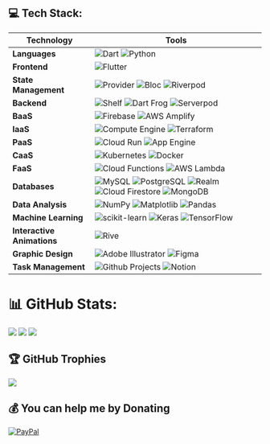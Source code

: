 ## 💻 Tech Stack:

| Technology  	             | Tools   	
|----------------------------|----------------	
|**Languages**               |  ![Dart](https://img.shields.io/badge/dart-%230175C2.svg?&style=for-the-badge&logo=dart) ![Python](https://img.shields.io/badge/python-3670A0?&style=for-the-badge&logo=python&logoColor=ffdd54)  
|**Frontend** 	             |  ![Flutter](https://img.shields.io/badge/Flutter-%2302569B.svg?style=for-the-badge&logo=Flutter)       
|**State Management**        |  ![Provider](https://custom-icon-badges.demolab.com/badge/Provider-E2F4C5.svg?logo=provider&style=for-the-badge) ![Bloc](https://custom-icon-badges.demolab.com/badge/Bloc-496989.svg?logo=bloc&style=for-the-badge) ![Riverpod](https://custom-icon-badges.demolab.com/badge/Riverpod-58A399.svg?logo=riverpod&style=for-the-badge)     
|**Backend**	               |  ![Shelf](https://custom-icon-badges.demolab.com/badge/Shelf-ACE2E1.svg?logo=shelf&style=for-the-badge) ![Dart Frog](https://custom-icon-badges.demolab.com/badge/Dart%20Frog-B799FF.svg?logo=frog&style=for-the-badge) ![Serverpod](https://custom-icon-badges.demolab.com/badge/Serverpod-E2F4C5.svg?logo=serverpod&style=for-the-badge)
|**BaaS**     	             |  ![Firebase](https://img.shields.io/badge/firebase-%23039BE5.svg?style=for-the-badge&logo=firebase) ![AWS Amplify](https://img.shields.io/badge/AWS%20Amplify-F90?logo=awsamplify&logoColor=fff&style=for-the-badge)  
|**IaaS** 	                 |  ![Compute Engine](https://custom-icon-badges.demolab.com/badge/Compute%20Engine-red.svg?logo=computeengine&style=for-the-badge)  ![Terraform](https://img.shields.io/badge/terraform-%235835CC.svg?style=for-the-badge&logo=terraform)
|**PaaS** 	                 |  ![Cloud Run](https://custom-icon-badges.demolab.com/badge/Cloud%20Run-836FFF.svg?logo=cloudrun&style=for-the-badge) ![App Engine](https://custom-icon-badges.demolab.com/badge/App%20Engine-E178C5.svg?logo=appengine&style=for-the-badge)      
|**CaaS** 	                 |  ![Kubernetes](https://img.shields.io/badge/kubernetes-%B6FFFA.svg?style=for-the-badge&logo=kubernetes) ![Docker](https://img.shields.io/badge/docker-%230db7ed.svg?style=for-the-badge&logo=docker) 
|**FaaS** 	                 |  ![Cloud Functions](https://custom-icon-badges.demolab.com/badge/Cloud%20Functions-0EA293.svg?logo=cloudfunctions&style=for-the-badge) ![AWS Lambda](https://img.shields.io/badge/AWS%20Lambda-F90?logo=awslambda&logoColor=fff&style=for-the-badge)
|**Databases** 	             |  ![MySQL](https://img.shields.io/badge/MySQL-4479A1?logo=mysql&logoColor=fff&style=for-the-badge) ![PostgreSQL](https://img.shields.io/badge/PostgreSQL-4169E1?logo=postgresql&logoColor=fff&style=for-the-badge) ![Realm](https://img.shields.io/badge/Realm-39477F?logo=realm&logoColor=fff&style=for-the-badge)  ![Cloud Firestore](https://custom-icon-badges.demolab.com/badge/Cloud%20Firestore-EFBC9B.svg?logo=firestore&style=for-the-badge) ![MongoDB](https://img.shields.io/badge/MongoDB-%234ea94b.svg?style=for-the-badge&logo=mongodb) 
|**Data Analysis**           |  ![NumPy](https://img.shields.io/badge/numpy-%23013243.svg?style=for-the-badge&logo=numpy) ![Matplotlib](https://img.shields.io/badge/Matplotlib-%23ffffff.svg?style=for-the-badge&logo=Matplotlib&logoColor=black)  ![Pandas](https://img.shields.io/badge/pandas-%23150458.svg?style=for-the-badge&logo=pandas)
|**Machine Learning**        |  ![scikit-learn](https://img.shields.io/badge/scikit--learn-%23F7931E.svg?style=for-the-badge&logo=scikit-learn) ![Keras](https://img.shields.io/badge/Keras-%23D00000.svg?style=for-the-badge&logo=Keras) ![TensorFlow](https://img.shields.io/badge/TensorFlow-%23FF6F00.svg?style=for-the-badge&logo=TensorFlow) 
|**Interactive Animations**  | ![Rive](https://img.shields.io/badge/Rive-1D1D1D?logo=rive&logoColor=fff&style=for-the-badge)
|**Graphic Design**          |  ![Adobe Illustrator](https://img.shields.io/badge/adobe%20illustrator-%23FF9A00.svg?style=for-the-badge&logo=adobe%20illustrator) ![Figma](https://img.shields.io/badge/figma-%23F24E1E.svg?style=for-the-badge&logo=figma)
|**Task Management**         |  ![Github Projects](https://custom-icon-badges.demolab.com/badge/Github%20Projects-red.svg?logo=projects) ![Notion](https://img.shields.io/badge/Notion-%23000000.svg?style=for-the-badge&logo=notion) 

# 📊 GitHub Stats:
![](https://github-readme-stats.vercel.app/api?username=kaljitism&theme=blueberry&hide_border=false&include_all_commits=false&count_private=false&layout=compact)
![](https://github-readme-streak-stats.herokuapp.com/?user=kaljitism&theme=blueberry&hide_border=false&layout=compact)
![](https://github-readme-stats.vercel.app/api/top-langs/?username=kaljitism&theme=blueberry&hide_border=false&include_all_commits=false&count_private=false&layout=compact)

## 🏆 GitHub Trophies
![](https://github-profile-trophy.vercel.app/?username=kaljitism&theme=onedark&no-frame=false&no-bg=true&margin-w=4)

## 💰 You can help me by Donating
[![PayPal](https://img.shields.io/badge/PayPal-00457C?style=for-the-badge&logo=paypal)](https://paypal.me/kaljitism) 
